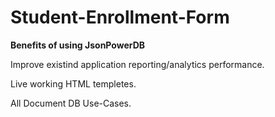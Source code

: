 # Student-Enrollment-Form
**Benefits of using JsonPowerDB**

Improve existind application reporting/analytics performance.

Live working HTML templetes.

All Document DB Use-Cases.
